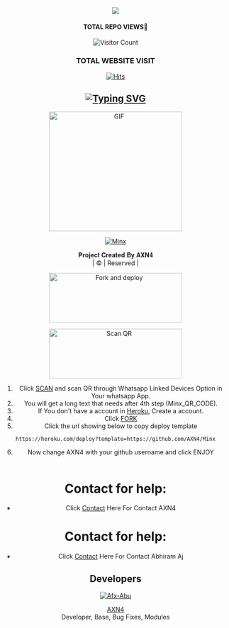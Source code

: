 <div align="center">
<div align="center">
  <p align="center">
<img src=https://i.ibb.co/nPSmv7d/dd75acba3c0361cca99b05b1e5b6d5c6.png>
</p>
 </a>
</p>


#### TOTAL REPO VIEWS📍
![Visitor Count](https://profile-counter.glitch.me/terror-boy/count.svg)
  
### TOTAL WEBSITE VISIT
  [![Hits](https://hits.seeyoufarm.com/api/count/incr/badge.svg?url=https%3A%2F%2Fwhitedevil-bot.yolasite.com&count_bg=%2379C83D&title_bg=%23030303&icon=webauthn.svg&icon_color=%23FFFAFA&title=WEBSITE+VISITORS&edge_flat=false)](https://axn4.github.io/)


## [![Typing SVG](https://readme-typing-svg.herokuapp.com?font=Rockstar-ExtraBold&color=F33A6A&lines=𝐖𝐄𝐋𝐂𝐎𝐌𝐄+𝐓𝐎+𝐌𝐢𝐧𝐱+𝐖𝐀+𝐁𝐎𝐓+𝐑𝐄𝐏𝐎.;𝘾𝙍𝙀𝘼𝙏𝙀𝘿+𝘽𝙔+𝐀𝐗𝐍𝟒+𝘼𝙉𝘿+𝐀𝐛𝐡𝐢𝐫𝐚𝐦𝐀𝐣;𝙏𝙃𝙄𝙎+𝙄𝙎+𝘼+𝘽𝙂𝙈+𝙎𝙏𝙄𝘾𝙆𝙀𝙍+𝘽𝙊𝙏;𝙒𝙄𝙏𝙃+𝙈𝙊𝙍𝙀+𝙁𝙀𝘼𝙏𝙐𝙍𝙀𝙎;𝙏𝙃𝘼𝙉𝙆𝙎+𝙁𝙊𝙍+𝙑𝙄𝙎𝙄𝙏𝙄𝙉𝙂+𝙊𝙐𝙍+𝙂𝙄𝙏)](https://git.io/typing-svg)

 </a>
</p>
<div align="center">
  <p align="center">
<img src="https://telegra.ph/file/8ba12c325bebbea840940.jpg" alt="GIF" width="300" height="270"/>
</p>

  <p align="center">
<a href="#"><img title="Minx" src="https://img.shields.io/badge/BOT-Minx-green?colorA=%23ff0000&colorB=%23017e40&style=for-the-badge"></a>
</p>
</div>
<p align="center">
𝐏𝐫𝐨𝐣𝐞𝐜𝐭 𝐂𝐫𝐞𝐚𝐭𝐞𝐝 𝐁𝐲 𝐀𝐗𝐍𝟒
    <br>
       | © |
        Reserved |
    <br> 
</p>


<a href="https://github.com/AXN4/Minx/fork"><img align="center" src="https://i.imgur.com/vUIRd80.png" alt="Fork and deploy" height="112" width="300" /></a>
<br>
<div>
<a href="https://replit.com/@AXN4QR/Minx-Qr-test?v=1"><img align="center" src="https://i.imgur.com/SYoMXG2.png" alt="Scan QR" height="112" width="300" /></a>
<br>


1. Click [SCAN](https://replit.com/@AXN4QR/Minx-Qr-test?v=1) and scan QR through Whatsapp Linked Devices Option in Your whatsapp App.
2. You will get a long text that needs after 4th step (Minx_QR_CODE).
3. If You don't have a account in [Heroku](https://signup.heroku.com/), Create a account.
4. Click [FORK](https://github.com/AXN4/Minx/fork)
5. Click the url showing below to copy deploy template
```
https://heroku.com/deploy?template=https://github.com/AXN4/Minx
``` 
6. Now change AXN4 with your github username and click ENJOY<br>
   <br>
# Contact for help:
   * Click [Contact](https://wa.me/918590451659?text=Need+Help🙂) Here For Contact AXN4
# Contact for help:
   * Click [Contact](https://wa.me/917994761437?text=Need+Help🙂) Here For Contact Abhiram Aj 
  
  
  ## Developers
  <div align="center">
    
  [![Afx-Abu](https://github.com/AXN4.png?size=100)](https://github.com/AXN4)

[AXN4](https://github.com/AXN4)        
Developer, Base, Bug Fixes, Modules

